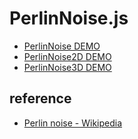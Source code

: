 # PerlinNoise.js

- [PerlinNoise DEMO](https://code4fukui.github.io/PerlinNoise/1d.html)
- [PerlinNoise2D DEMO](https://code4fukui.github.io/PerlinNoise/2d.html)
- [PerlinNoise3D DEMO](https://code4fukui.github.io/PerlinNoise/3d.html)

## reference

- [Perlin noise - Wikipedia](https://en.wikipedia.org/wiki/Perlin_noise)
